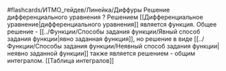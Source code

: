 #flashcards/ИТМО_гейдев/Линейка/Диффуры
Решение дифференциального уравнения
?
Решением [[Дифференциальное уравнение|дифференциального уравнения]] является функция.
Общее решение - [[../Функции/Способы задания функции/Явный способ задания функции|явно заданная функция]], но решение в виде [[../Функции/Способы задания функции/Неявный способ задания функции|неявно заданной функции]] также является решением - общим интегралом.
[[Таблица интегралов]]
